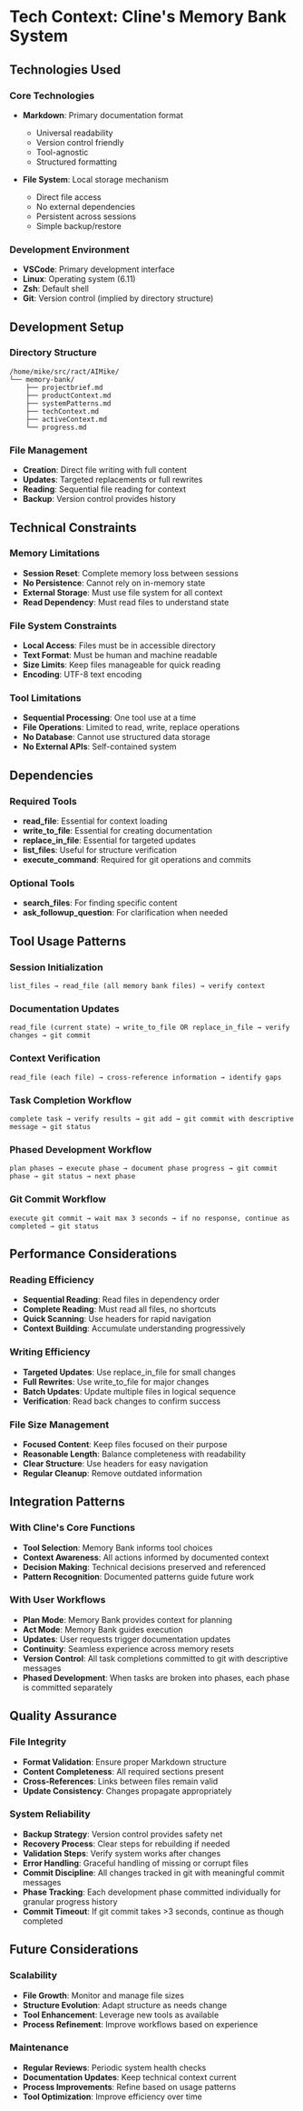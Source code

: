 # Tech Context: Cline's Memory Bank System

## Technologies Used

### Core Technologies
- **Markdown**: Primary documentation format
  - Universal readability
  - Version control friendly
  - Tool-agnostic
  - Structured formatting

- **File System**: Local storage mechanism
  - Direct file access
  - No external dependencies
  - Persistent across sessions
  - Simple backup/restore

### Development Environment
- **VSCode**: Primary development interface
- **Linux**: Operating system (6.11)
- **Zsh**: Default shell
- **Git**: Version control (implied by directory structure)

## Development Setup

### Directory Structure
```
/home/mike/src/ract/AIMike/
└── memory-bank/
    ├── projectbrief.md
    ├── productContext.md
    ├── systemPatterns.md
    ├── techContext.md
    ├── activeContext.md
    └── progress.md
```

### File Management
- **Creation**: Direct file writing with full content
- **Updates**: Targeted replacements or full rewrites
- **Reading**: Sequential file reading for context
- **Backup**: Version control provides history

## Technical Constraints

### Memory Limitations
- **Session Reset**: Complete memory loss between sessions
- **No Persistence**: Cannot rely on in-memory state
- **External Storage**: Must use file system for all context
- **Read Dependency**: Must read files to understand state

### File System Constraints
- **Local Access**: Files must be in accessible directory
- **Text Format**: Must be human and machine readable
- **Size Limits**: Keep files manageable for quick reading
- **Encoding**: UTF-8 text encoding

### Tool Limitations
- **Sequential Processing**: One tool use at a time
- **File Operations**: Limited to read, write, replace operations
- **No Database**: Cannot use structured data storage
- **No External APIs**: Self-contained system

## Dependencies

### Required Tools
- **read_file**: Essential for context loading
- **write_to_file**: Essential for creating documentation
- **replace_in_file**: Essential for targeted updates
- **list_files**: Useful for structure verification
- **execute_command**: Required for git operations and commits

### Optional Tools
- **search_files**: For finding specific content
- **ask_followup_question**: For clarification when needed

## Tool Usage Patterns

### Session Initialization
```
list_files → read_file (all memory bank files) → verify context
```

### Documentation Updates
```
read_file (current state) → write_to_file OR replace_in_file → verify changes → git commit
```

### Context Verification
```
read_file (each file) → cross-reference information → identify gaps
```

### Task Completion Workflow
```
complete task → verify results → git add → git commit with descriptive message → git status
```

### Phased Development Workflow
```
plan phases → execute phase → document phase progress → git commit phase → git status → next phase
```

### Git Commit Workflow
```
execute git commit → wait max 3 seconds → if no response, continue as completed → git status
```

## Performance Considerations

### Reading Efficiency
- **Sequential Reading**: Read files in dependency order
- **Complete Reading**: Must read all files, no shortcuts
- **Quick Scanning**: Use headers for rapid navigation
- **Context Building**: Accumulate understanding progressively

### Writing Efficiency
- **Targeted Updates**: Use replace_in_file for small changes
- **Full Rewrites**: Use write_to_file for major changes
- **Batch Updates**: Update multiple files in logical sequence
- **Verification**: Read back changes to confirm success

### File Size Management
- **Focused Content**: Keep files focused on their purpose
- **Reasonable Length**: Balance completeness with readability
- **Clear Structure**: Use headers for easy navigation
- **Regular Cleanup**: Remove outdated information

## Integration Patterns

### With Cline's Core Functions
- **Tool Selection**: Memory Bank informs tool choices
- **Context Awareness**: All actions informed by documented context
- **Decision Making**: Technical decisions preserved and referenced
- **Pattern Recognition**: Documented patterns guide future work

### With User Workflows
- **Plan Mode**: Memory Bank provides context for planning
- **Act Mode**: Memory Bank guides execution
- **Updates**: User requests trigger documentation updates
- **Continuity**: Seamless experience across memory resets
- **Version Control**: All task completions committed to git with descriptive messages
- **Phased Development**: When tasks are broken into phases, each phase is committed separately

## Quality Assurance

### File Integrity
- **Format Validation**: Ensure proper Markdown structure
- **Content Completeness**: All required sections present
- **Cross-References**: Links between files remain valid
- **Update Consistency**: Changes propagate appropriately

### System Reliability
- **Backup Strategy**: Version control provides safety net
- **Recovery Process**: Clear steps for rebuilding if needed
- **Validation Steps**: Verify system works after changes
- **Error Handling**: Graceful handling of missing or corrupt files
- **Commit Discipline**: All changes tracked in git with meaningful commit messages
- **Phase Tracking**: Each development phase committed individually for granular progress history
- **Commit Timeout**: If git commit takes >3 seconds, continue as though completed

## Future Considerations

### Scalability
- **File Growth**: Monitor and manage file sizes
- **Structure Evolution**: Adapt structure as needs change
- **Tool Enhancement**: Leverage new tools as available
- **Process Refinement**: Improve workflows based on experience

### Maintenance
- **Regular Reviews**: Periodic system health checks
- **Documentation Updates**: Keep technical context current
- **Process Improvements**: Refine based on usage patterns
- **Tool Optimization**: Improve efficiency over time
